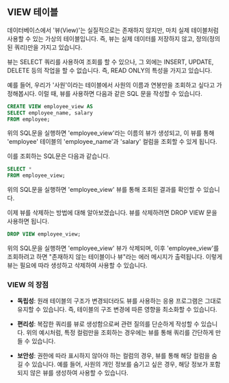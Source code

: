 ## VIEW 테이블

데이터베이스에서 '뷰(View)'는 실질적으로는 존재하지 않지만, 마치 실제 테이블처럼 사용할 수 있는 가상의 테이블입니다. 즉, 뷰는 실제 데이터를 저장하지 않고, 정의(정의된 쿼리)만을 가지고 있습니다. 

뷰는 SELECT 쿼리를 사용하여 조회를 할 수 있으나, 그 외에는 INSERT, UPDATE, DELETE 등의 작업을 할 수 없습니다. 즉, READ ONLY의 특성을 가지고 있습니다.

예를 들어, 우리가 '사원'이라는 테이블에서 사원의 이름과 연봉만을 조회하고 싶다고 가정해봅시다. 이럴 때, 뷰를 사용하면 다음과 같은 SQL 문을 작성할 수 있습니다.

```sql
CREATE VIEW employee_view AS
SELECT employee_name, salary
FROM employee;
```

위의 SQL문을 실행하면 'employee_view'라는 이름의 뷰가 생성되고, 이 뷰를 통해 'employee' 테이블의 'employee_name'과 'salary' 컬럼을 조회할 수 있게 됩니다. 

이를 조회하는 SQL문은 다음과 같습니다.

```sql
SELECT * 
FROM employee_view;
```

위의 SQL문을 실행하면 'employee_view' 뷰를 통해 조회된 결과를 확인할 수 있습니다.

이제 뷰를 삭제하는 방법에 대해 알아보겠습니다. 뷰를 삭제하려면 DROP VIEW 문을 사용하면 됩니다. 

```sql
DROP VIEW employee_view;
```

위의 SQL문을 실행하면 'employee_view' 뷰가 삭제되며, 이후 'employee_view'를 조회하려고 하면 "존재하지 않는 테이블이나 뷰"라는 에러 메시지가 출력됩니다. 이렇게 뷰는 필요에 따라 생성하고 삭제하여 사용할 수 있습니다.

### VIEW 의 장점

- **독립성**: 원래 테이블의 구조가 변경되더라도 뷰를 사용하는 응용 프로그램은 그대로 유지할 수 있습니다. 즉, 테이블의 구조 변경에 따른 영향을 최소화할 수 있습니다.

- **편리성**: 복잡한 쿼리를 뷰로 생성함으로써 관련 질의를 단순하게 작성할 수 있습니다. 위의 예시처럼, 특정 컬럼만을 조회하는 경우에는 뷰를 통해 쿼리를 간단하게 만들 수 있습니다.

- **보안성**: 권한에 따라 표시하지 않아야 하는 컬럼의 경우, 뷰를 통해 해당 컬럼을 숨길 수 있습니다. 예를 들어, 사원의 개인 정보를 숨기고 싶은 경우, 해당 정보가 포함되지 않은 뷰를 생성하여 사용할 수 있습니다.
